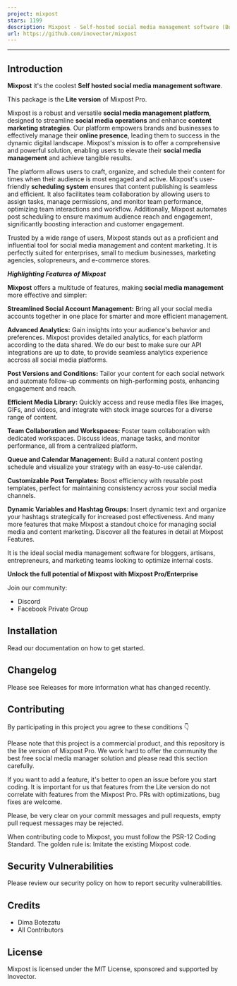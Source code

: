 ```yaml
---
project: mixpost
stars: 1199
description: Mixpost - Self-hosted social media management software (Buffer alternative)
url: https://github.com/inovector/mixpost
---
```


* * *

Introduction
------------

**Mixpost** it's the coolest **Self hosted social media management software**.

This package is the **Lite version** of Mixpost Pro.

Mixpost is a robust and versatile **social media management platform**, designed to streamline **social media operations** and enhance **content marketing strategies**. Our platform empowers brands and businesses to effectively manage their **online presence**, leading them to success in the dynamic digital landscape. Mixpost's mission is to offer a comprehensive and powerful solution, enabling users to elevate their **social media management** and achieve tangible results.

The platform allows users to craft, organize, and schedule their content for times when their audience is most engaged and active. Mixpost's user-friendly **scheduling system** ensures that content publishing is seamless and efficient. It also facilitates team collaboration by allowing users to assign tasks, manage permissions, and monitor team performance, optimizing team interactions and workflow. Additionally, Mixpost automates post scheduling to ensure maximum audience reach and engagement, significantly boosting interaction and customer engagement.

Trusted by a wide range of users, Mixpost stands out as a proficient and influential tool for social media management and content marketing. It is perfectly suited for enterprises, small to medium businesses, marketing agencies, solopreneurs, and e-commerce stores.

**_Highlighting Features of Mixpost_**

**Mixpost** offers a multitude of features, making **social media management** more effective and simpler:

**Streamlined Social Account Management:** Bring all your social media accounts together in one place for smarter and more efficient management.

**Advanced Analytics:** Gain insights into your audience's behavior and preferences. Mixpost provides detailed analytics, for each platform according to the data shared. We do our best to make sure our API integrations are up to date, to provide seamless analytics experience accross all social media platforms.

**Post Versions and Conditions:** Tailor your content for each social network and automate follow-up comments on high-performing posts, enhancing engagement and reach.

**Efficient Media Library:** Quickly access and reuse media files like images, GIFs, and videos, and integrate with stock image sources for a diverse range of content.

**Team Collaboration and Workspaces:** Foster team collaboration with dedicated workspaces. Discuss ideas, manage tasks, and monitor performance, all from a centralized platform.

**Queue and Calendar Management:** Build a natural content posting schedule and visualize your strategy with an easy-to-use calendar.

**Customizable Post Templates:** Boost efficiency with reusable post templates, perfect for maintaining consistency across your social media channels.

**Dynamic Variables and Hashtag Groups:** Insert dynamic text and organize your hashtags strategically for increased post effectiveness. And many more features that make Mixpost a standout choice for managing social media and content marketing. Discover all the features in detail at Mixpost Features.

It is the ideal social media management software for bloggers, artisans, entrepreneurs, and marketing teams looking to optimize internal costs.

**Unlock the full potential of Mixpost with Mixpost Pro/Enterprise**

Join our community:

-   Discord
-   Facebook Private Group

Installation
------------

Read our documentation on how to get started.

Changelog
---------

Please see Releases for more information what has changed recently.

Contributing
------------

By participating in this project you agree to these conditions 👇

Please note that this project is a commercial product, and this repository is the lite version of Mixpost Pro. We work hard to offer the community the best free social media manager solution and please read this section carefully.

If you want to add a feature, it's better to open an issue before you start coding. It is important for us that features from the Lite version do not correlate with features from the Mixpost Pro. PRs with optimizations, bug fixes are welcome.

Please, be very clear on your commit messages and pull requests, empty pull request messages may be rejected.

When contributing code to Mixpost, you must follow the PSR-12 Coding Standard. The golden rule is: Imitate the existing Mixpost code.

Security Vulnerabilities
------------------------

Please review our security policy on how to report security vulnerabilities.

Credits
-------

-   Dima Botezatu
-   All Contributors

License
-------

Mixpost is licensed under the MIT License, sponsored and supported by Inovector.
